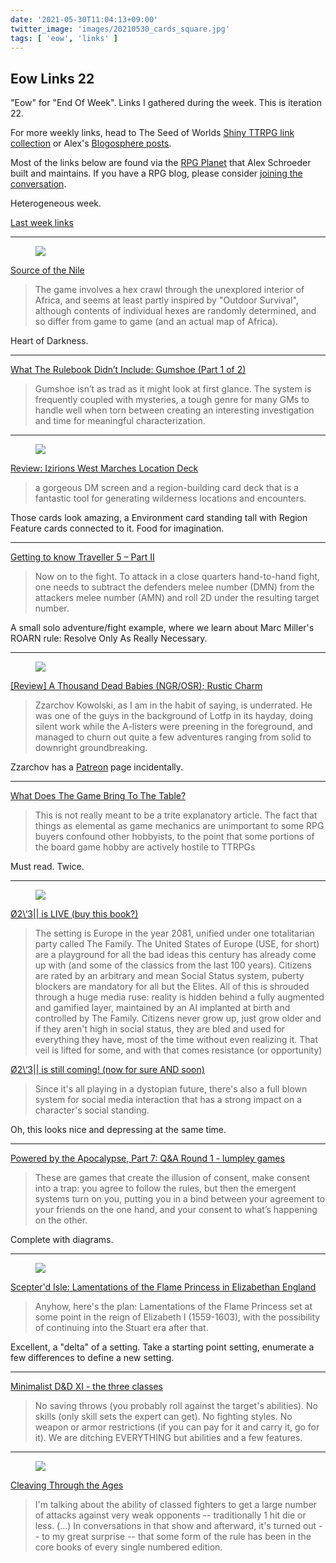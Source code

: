 ```yaml
---
date: '2021-05-30T11:04:13+09:00'
twitter_image: 'images/20210530_cards_square.jpg'
tags: [ 'eow', 'links' ]
---
```


## Eow Links 22

"Eow" for "End Of Week". Links I gathered during the week. This is iteration 22.

For more weekly links, head to The Seed of Worlds [Shiny TTRPG link collection](https://seedofworlds.blogspot.com/search/label/weekly%20links) or Alex's [Blogosphere posts](https://alexschroeder.ch/wiki/Blogosphere).

Most of the links below are found via the [RPG Planet](https://campaignwiki.org/rpg/) that Alex Schroeder built and maintains. If you have a RPG blog, please consider [joining the conversation](https://campaignwiki.org/wiki/Planet/Please_join!).

Heterogeneous week.

[Last week links](20210522.html?t=Eow_Links_21&f=eow22)

<hr/>

<figure class="right largest">
<a href="https://osrgrimoire.blogspot.com/2021/05/source-of-nile.html"><img src="images/20210530_tribal.png" loading="lazy" /></a>
<figcaption>
</figcaption>
</figure>

[Source of the Nile](https://osrgrimoire.blogspot.com/2021/05/source-of-nile.html)

> The game involves a hex crawl through the unexplored interior of Africa, and seems at least partly inspired by "Outdoor Survival", although contents of individual hexes are randomly determined, and so differ from game to game (and an actual map of Africa).

Heart of Darkness.

<hr/>

[What The Rulebook Didn’t Include: Gumshoe (Part 1 of 2)](https://www.indiegamereadingclub.com/indie-game-reading-club/what-the-rulebook-didnt-include-gumshoe-part-1-of-2/)

> Gumshoe isn’t as trad as it might look at first glance. The system is frequently coupled with mysteries, a tough genre for many GMs to handle well when torn between creating an interesting investigation and time for meaningful characterization.

<hr/>

<figure class="right">
<a href="http://seedofworlds.blogspot.com/2021/05/review-izirions-west-marches-location.html"><img src="images/20210530_cards.jpg" loading="lazy" /></a>
<figcaption>
</figcaption>
</figure>

[Review: Izirions West Marches Location Deck](http://seedofworlds.blogspot.com/2021/05/review-izirions-west-marches-location.html)

> a gorgeous DM screen and a region-building card deck that is a fantastic tool for generating wilderness locations and encounters.

Those cards look amazing, a Environment card standing tall with Region Feature cards connected to it. Food for imagination.

<hr/>

[Getting to know Traveller 5 – Part II](https://betola.de/wandererbill/english/getting-to-know-traveller-5-part-ii/)

> Now on to the fight. To attack in a close quarters hand-to-hand fight, one needs to subtract the defenders melee number (DMN) from the attackers melee number (AMN) and roll 2D under the resulting target number.

A small solo adventure/fight example, where we learn about Marc Miller's ROARN rule: Resolve Only As Really Necessary.

<hr/>

<figure class="right smallest">
<a href="https://princeofnothingblogs.wordpress.com/2021/05/25/review-a-thousand-dead-babies-ngr-osr-rustic-charm/"><img src="images/20210530_neoclassical.jpg" loading="lazy" /></a>
<figcaption>
</figcaption>
</figure>

[[Review] A Thousand Dead Babies (NGR/OSR); Rustic Charm](https://princeofnothingblogs.wordpress.com/2021/05/25/review-a-thousand-dead-babies-ngr-osr-rustic-charm/)

> Zzarchov Kowolski, as I am in the habit of saying, is underrated. He was one of the guys in the background of Lotfp in its hayday, doing silent work while the A-listers were preening in the foreground, and managed to churn out quite a few adventures ranging from solid to downright groundbreaking.

Zzarchov has a [Patreon](https://www.patreon.com/zzarchov/posts) page incidentally.

<hr/>

[What Does The Game Bring To The Table?](https://cannibalhalflinggaming.com/2021/05/26/what-does-the-game-bring-to-the-table/)

> This is not really meant to be a trite explanatory article. The fact that things as elemental as game mechanics are unimportant to some RPG buyers confound other hobbyists, to the point that some portions of the board game hobby are actively hostile to TTRPGs

Must read. Twice.

<hr/>

<figure class="right largest">
<a href=""><img src="images/20210530_world.jpg" loading="lazy" /></a>
<figcaption>
</figcaption>
</figure>

[Ø2\\‘3|| is LIVE (buy this book?)](https://the-disoriented-ranger.blogspot.com/2021/05/23-is-live-buy-this-book.html)

> The setting is Europe in the year 2081, unified under one totalitarian party called The Family. The United States of Europe (USE, for short) are a playground for all the bad ideas this century has already come up with (and some of the classics from the last 100 years). Citizens are rated by an arbitrary and mean Social Status system, puberty blockers are mandatory for all but the Elites. All of this is shrouded through a huge media ruse: reality is hidden behind a fully augmented and gamified layer, maintained by an AI implanted at birth and controlled by The Family. Citizens never grow up, just grow older and if they aren't high in social status, they are bled and used for everything they have, most of the time without even realizing it. That veil is lifted for some, and with that comes resistance (or opportunity)

[Ø2\\‘3|| is still coming! (now for sure AND soon)](https://the-disoriented-ranger.blogspot.com/2021/05/23-is-still-coming-now-for-sure-and-soon.html)

> Since it's all playing in a dystopian future, there's also a full blown system for social media interaction that has a strong impact on a character's social standing.

Oh, this looks nice and depressing at the same time.

<hr/>

[Powered by the Apocalypse, Part 7: Q&A Round 1 - lumpley games](https://lumpley.games/2021/05/24/powered-by-the-apocalypse-part-7-qa-round-1/)

> These are games that create the illusion of consent, make consent into a trap: you agree to follow the rules, but then the emergent systems turn on you, putting you in a bind between your agreement to your friends on the one hand, and your consent to what’s happening on the other.

Complete with diagrams.

<hr/>

<figure class="right smaller">
<a href="https://swordsandscrolls.blogspot.com/2021/05/scepterd-isle-lamentations-of-flame.html"><img src="images/20210530_globe.jpg" loading="lazy" /></a>
<figcaption>
</figcaption>
</figure>

[Scepter'd Isle: Lamentations of the Flame Princess in Elizabethan England](https://swordsandscrolls.blogspot.com/2021/05/scepterd-isle-lamentations-of-flame.html)

> Anyhow, here's the plan: Lamentations of the Flame Princess set at some point in the reign of Elizabeth I (1559-1603), with the possibility of continuing into the Stuart era after that.

Excellent, a "delta" of a setting. Take a starting point setting, enumerate a few differences to define a new setting.


<hr/>

[Minimalist D&D XI - the three classes](https://methodsetmadness.blogspot.com/2021/05/minimalist-d-xi-three-classes.html)

> No saving throws (you probably roll against the target's abilities). No skills (only skill sets the expert can get). No fighting styles. No weapon or armor restrictions (if you can pay for it and carry it, go for it). We are ditching EVERYTHING but abilities and a few features.

<hr/>

<figure class="right">
<a href="https://deltasdnd.blogspot.com/2021/05/cleaving-through-ages.html"><img src="images/20210530_roland.jpg" loading="lazy" /></a>
<figcaption>
</figcaption>
</figure>

[Cleaving Through the Ages](https://deltasdnd.blogspot.com/2021/05/cleaving-through-ages.html)

> I'm talking about the ability of classed fighters to get a large number of attacks against very weak opponents -- traditionally 1 hit die or less. (...) In conversations in that show and afterward, it's turned out -- to my great surprise -- that some form of the rule has been in the core books of every single numbered edition.

